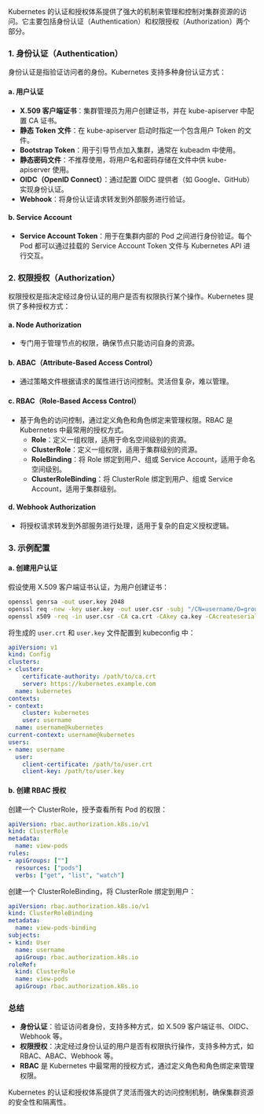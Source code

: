 Kubernetes 的认证和授权体系提供了强大的机制来管理和控制对集群资源的访问。它主要包括身份认证（Authentication）和权限授权（Authorization）两个部分。

### 1. 身份认证（Authentication）

身份认证是指验证访问者的身份。Kubernetes 支持多种身份认证方式：

#### a. 用户认证

- **X.509 客户端证书**：集群管理员为用户创建证书，并在 kube-apiserver 中配置 CA 证书。
- **静态 Token 文件**：在 kube-apiserver 启动时指定一个包含用户 Token 的文件。
- **Bootstrap Token**：用于引导节点加入集群，通常在 kubeadm 中使用。
- **静态密码文件**：不推荐使用，将用户名和密码存储在文件中供 kube-apiserver 使用。
- **OIDC（OpenID Connect）**：通过配置 OIDC 提供者（如 Google、GitHub）实现身份认证。
- **Webhook**：将身份认证请求转发到外部服务进行验证。

#### b. Service Account

- **Service Account Token**：用于在集群内部的 Pod 之间进行身份验证。每个 Pod 都可以通过挂载的 Service Account Token 文件与 Kubernetes API 进行交互。

### 2. 权限授权（Authorization）

权限授权是指决定经过身份认证的用户是否有权限执行某个操作。Kubernetes 提供了多种授权方式：

#### a. Node Authorization

- 专门用于管理节点的权限，确保节点只能访问自身的资源。

#### b. ABAC（Attribute-Based Access Control）

- 通过策略文件根据请求的属性进行访问控制。灵活但复杂，难以管理。

#### c. RBAC（Role-Based Access Control）

- 基于角色的访问控制，通过定义角色和角色绑定来管理权限。RBAC 是 Kubernetes 中最常用的授权方式。
  - **Role**：定义一组权限，适用于命名空间级别的资源。
  - **ClusterRole**：定义一组权限，适用于集群级别的资源。
  - **RoleBinding**：将 Role 绑定到用户、组或 Service Account，适用于命名空间级别。
  - **ClusterRoleBinding**：将 ClusterRole 绑定到用户、组或 Service Account，适用于集群级别。

#### d. Webhook Authorization

- 将授权请求转发到外部服务进行处理，适用于复杂的自定义授权逻辑。

### 3. 示例配置

#### a. 创建用户认证

假设使用 X.509 客户端证书认证，为用户创建证书：

```bash
openssl genrsa -out user.key 2048
openssl req -new -key user.key -out user.csr -subj "/CN=username/O=groupname"
openssl x509 -req -in user.csr -CA ca.crt -CAkey ca.key -CAcreateserial -out user.crt -days 365
```

将生成的 `user.crt` 和 `user.key` 文件配置到 kubeconfig 中：

```yaml
apiVersion: v1
kind: Config
clusters:
- cluster:
    certificate-authority: /path/to/ca.crt
    server: https://kubernetes.example.com
  name: kubernetes
contexts:
- context:
    cluster: kubernetes
    user: username
  name: username@kubernetes
current-context: username@kubernetes
users:
- name: username
  user:
    client-certificate: /path/to/user.crt
    client-key: /path/to/user.key
```

#### b. 创建 RBAC 授权

创建一个 ClusterRole，授予查看所有 Pod 的权限：

```yaml
apiVersion: rbac.authorization.k8s.io/v1
kind: ClusterRole
metadata:
  name: view-pods
rules:
- apiGroups: [""]
  resources: ["pods"]
  verbs: ["get", "list", "watch"]
```

创建一个 ClusterRoleBinding，将 ClusterRole 绑定到用户：

```yaml
apiVersion: rbac.authorization.k8s.io/v1
kind: ClusterRoleBinding
metadata:
  name: view-pods-binding
subjects:
- kind: User
  name: username
  apiGroup: rbac.authorization.k8s.io
roleRef:
  kind: ClusterRole
  name: view-pods
  apiGroup: rbac.authorization.k8s.io
```

### 总结

- **身份认证**：验证访问者身份，支持多种方式，如 X.509 客户端证书、OIDC、Webhook 等。
- **权限授权**：决定经过身份认证的用户是否有权限执行操作，支持多种方式，如 RBAC、ABAC、Webhook 等。
- **RBAC** 是 Kubernetes 中最常用的授权方式，通过定义角色和角色绑定来管理权限。

Kubernetes 的认证和授权体系提供了灵活而强大的访问控制机制，确保集群资源的安全性和隔离性。